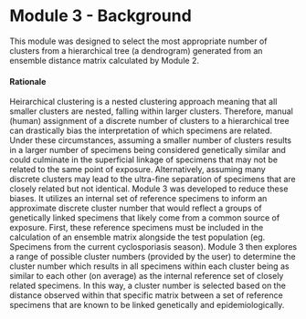 # Module 3 - Background

This module was designed to select the most appropriate number of clusters from a hierarchical tree (a dendrogram) generated from an ensemble distance matrix calculated by Module 2. 

#### Rationale
Heirarchical clustering is a nested clustering approach meaning that all smaller clusters are nested, falling within larger clusters. Therefore, manual (human) assignment of a discrete number of clusters to a hierarchical tree can drastically bias the interpretation of which specimens are related. Under these circumstances, assuming a smaller number of clusters results in a larger number of specimens being considered genetically similar and could culminate in the superficial linkage of specimens that may not be related to the same point of exposure. Alternatively, assuming many discrete clusters may lead to the ultra-fine separation of specimens that are closely related but not identical. Module 3 was developed to reduce these biases. It utilizes an internal set of reference specimens to inform an approximate discrete cluster number that would reflect a groups of genetically linked specimens that likely come from a common source of exposure. First, these reference specimens must be included in the calculation of an ensemble matrix alongside the test population (eg. Specimens from the current cyclosporiasis season). Module 3 then explores a range of possible cluster numbers (provided by the user) to determine the cluster number which results in all specimens within each cluster being as similar to each other (on average) as the internal reference set of closely related specimens. In this way, a cluster number is selected based on the distance observed within that specific matrix between a set of reference specimens that are known to be linked genetically and epidemiologically.
